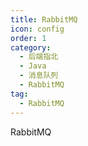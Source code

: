 ```yaml
---
title: RabbitMQ
icon: config
order: 1
category:
  - 后端指北
  - Java
  - 消息队列
  - RabbitMQ
tag:
  - RabbitMQ
---
```


RabbitMQ


